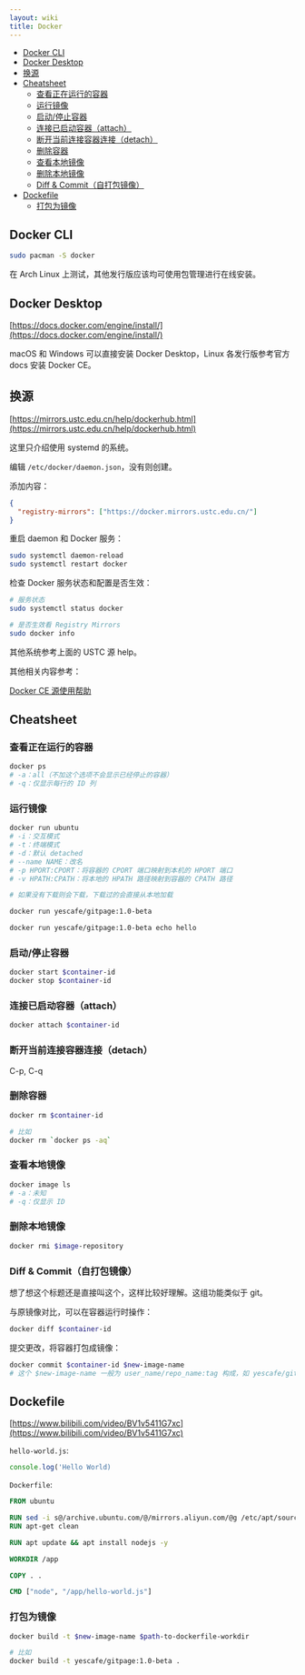 ```yaml
---
layout: wiki
title: Docker
---
```


- [Docker CLI](#docker-cli)
- [Docker Desktop](#docker-desktop)
- [换源](#换源)
- [Cheatsheet](#cheatsheet)
  - [查看正在运行的容器](#查看正在运行的容器)
  - [运行镜像](#运行镜像)
  - [启动/停止容器](#启动停止容器)
  - [连接已启动容器（attach）](#连接已启动容器attach)
  - [断开当前连接容器连接（detach）](#断开当前连接容器连接detach)
  - [删除容器](#删除容器)
  - [查看本地镜像](#查看本地镜像)
  - [删除本地镜像](#删除本地镜像)
  - [Diff & Commit（自打包镜像）](#diff--commit自打包镜像)
- [Dockefile](#dockefile)
  - [打包为镜像](#打包为镜像)

## Docker CLI

```bash
sudo pacman -S docker
```

在 Arch Linux 上测试，其他发行版应该均可使用包管理进行在线安装。

## Docker Desktop

[https://docs.docker.com/engine/install/](https://docs.docker.com/engine/install/)

macOS 和 Windows 可以直接安装 Docker Desktop，Linux 各发行版参考官方 docs 安装 Docker CE。

## 换源

[https://mirrors.ustc.edu.cn/help/dockerhub.html](https://mirrors.ustc.edu.cn/help/dockerhub.html)

这里只介绍使用 systemd 的系统。

编辑 `/etc/docker/daemon.json`，没有则创建。

添加内容：

```json
{
  "registry-mirrors": ["https://docker.mirrors.ustc.edu.cn/"]
}
```

重启 daemon 和 Docker 服务：

```bash
sudo systemctl daemon-reload
sudo systemctl restart docker
```

检查 Docker 服务状态和配置是否生效：
```bash
# 服务状态
sudo systemctl status docker

# 是否生效看 Registry Mirrors
sudo docker info
```

其他系统参考上面的 USTC 源 help。

其他相关内容参考：

[Docker CE 源使用帮助](https://mirrors.ustc.edu.cn/help/docker-ce.html)

## Cheatsheet

### 查看正在运行的容器

```bash
docker ps
# -a：all（不加这个选项不会显示已经停止的容器）
# -q：仅显示每行的 ID 列
```

### 运行镜像

```bash
docker run ubuntu
# -i：交互模式
# -t：终端模式
# -d：默认 detached
# --name NAME：改名
# -p HPORT:CPORT：将容器的 CPORT 端口映射到本机的 HPORT 端口
# -v HPATH:CPATH：将本地的 HPATH 路径映射到容器的 CPATH 路径

# 如果没有下载则会下载，下载过的会直接从本地加载

docker run yescafe/gitpage:1.0-beta

docker run yescafe/gitpage:1.0-beta echo hello
```

### 启动/停止容器

```bash
docker start $container-id
docker stop $container-id
```

### 连接已启动容器（attach）

```bash
docker attach $container-id
```

### 断开当前连接容器连接（detach）

C-p, C-q

### 删除容器

```bash
docker rm $container-id

# 比如
docker rm `docker ps -aq`
```

### 查看本地镜像

```bash
docker image ls
# -a：未知
# -q：仅显示 ID
```

### 删除本地镜像

```bash
docker rmi $image-repository
```

### Diff & Commit（自打包镜像）

想了想这个标题还是直接叫这个，这样比较好理解。这组功能类似于 git。

与原镜像对比，可以在容器运行时操作：

```bash
docker diff $container-id
```

提交更改，将容器打包成镜像：

```bash
docker commit $container-id $new-image-name
# 这个 $new-image-name 一般为 user_name/repo_name:tag 构成，如 yescafe/gitpage:1.0-beta
```

## Dockefile

[https://www.bilibili.com/video/BV1v5411G7xc](https://www.bilibili.com/video/BV1v5411G7xc)

`hello-world.js`:

```js
console.log('Hello World)
```

`Dockerfile`:

```dockerfile
FROM ubuntu

RUN sed -i s@/archive.ubuntu.com/@/mirrors.aliyun.com/@g /etc/apt/sources.list
RUN apt-get clean

RUN apt update && apt install nodejs -y

WORKDIR /app

COPY . .

CMD ["node", "/app/hello-world.js"]
```

### 打包为镜像

```bash
docker build -t $new-image-name $path-to-dockerfile-workdir

# 比如 
docker build -t yescafe/gitpage:1.0-beta .
```